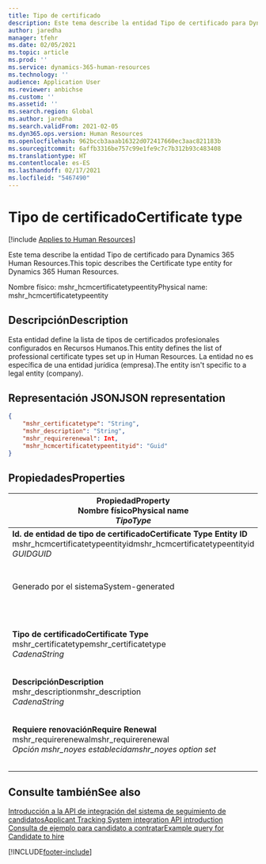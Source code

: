 ```yaml
---
title: Tipo de certificado
description: Este tema describe la entidad Tipo de certificado para Dynamics 365 Human Resources.
author: jaredha
manager: tfehr
ms.date: 02/05/2021
ms.topic: article
ms.prod: ''
ms.service: dynamics-365-human-resources
ms.technology: ''
audience: Application User
ms.reviewer: anbichse
ms.custom: ''
ms.assetid: ''
ms.search.region: Global
ms.author: jaredha
ms.search.validFrom: 2021-02-05
ms.dyn365.ops.version: Human Resources
ms.openlocfilehash: 962bccb3aaab16322d072417660ec3aac821183b
ms.sourcegitcommit: 6affb3316be757c99e1fe9c7c7b312b93c483408
ms.translationtype: HT
ms.contentlocale: es-ES
ms.lasthandoff: 02/17/2021
ms.locfileid: "5467490"
---
```

# <a name="certificate-type"></a><span data-ttu-id="e628a-103">Tipo de certificado</span><span class="sxs-lookup"><span data-stu-id="e628a-103">Certificate type</span></span>

[!include [Applies to Human Resources](../includes/applies-to-hr.md)]

<span data-ttu-id="e628a-104">Este tema describe la entidad Tipo de certificado para Dynamics 365 Human Resources.</span><span class="sxs-lookup"><span data-stu-id="e628a-104">This topic describes the Certificate type entity for Dynamics 365 Human Resources.</span></span>

<span data-ttu-id="e628a-105">Nombre físico: mshr_hcmcertificatetypeentity</span><span class="sxs-lookup"><span data-stu-id="e628a-105">Physical name: mshr_hcmcertificatetypeentity</span></span>

## <a name="description"></a><span data-ttu-id="e628a-106">Descripción</span><span class="sxs-lookup"><span data-stu-id="e628a-106">Description</span></span>

<span data-ttu-id="e628a-107">Esta entidad define la lista de tipos de certificados profesionales configurados en Recursos Humanos.</span><span class="sxs-lookup"><span data-stu-id="e628a-107">This entity defines the list of professional certificate types set up in Human Resources.</span></span> <span data-ttu-id="e628a-108">La entidad no es específica de una entidad jurídica (empresa).</span><span class="sxs-lookup"><span data-stu-id="e628a-108">The entity isn't specific to a legal entity (company).</span></span>

## <a name="json-representation"></a><span data-ttu-id="e628a-109">Representación JSON</span><span class="sxs-lookup"><span data-stu-id="e628a-109">JSON representation</span></span>

```json
{
    "mshr_certificatetype": "String",
    "mshr_description": "String",
    "mshr_requirerenewal": Int,
    "mshr_hcmcertificatetypeentityid": "Guid"
}
```

## <a name="properties"></a><span data-ttu-id="e628a-110">Propiedades</span><span class="sxs-lookup"><span data-stu-id="e628a-110">Properties</span></span>

| <span data-ttu-id="e628a-111">Propiedad</span><span class="sxs-lookup"><span data-stu-id="e628a-111">Property</span></span><br><span data-ttu-id="e628a-112">**Nombre físico**</span><span class="sxs-lookup"><span data-stu-id="e628a-112">**Physical name**</span></span><br><span data-ttu-id="e628a-113">**_Tipo_**</span><span class="sxs-lookup"><span data-stu-id="e628a-113">**_Type_**</span></span> | <span data-ttu-id="e628a-114">Utilizar</span><span class="sxs-lookup"><span data-stu-id="e628a-114">Use</span></span> | <span data-ttu-id="e628a-115">Descripción</span><span class="sxs-lookup"><span data-stu-id="e628a-115">Description</span></span> |
| --- | --- | --- |
| <span data-ttu-id="e628a-116">**Id. de entidad de tipo de certificado**</span><span class="sxs-lookup"><span data-stu-id="e628a-116">**Certificate Type Entity ID**</span></span><br><span data-ttu-id="e628a-117">mshr_hcmcertificatetypeentityid</span><span class="sxs-lookup"><span data-stu-id="e628a-117">mshr_hcmcertificatetypeentityid</span></span><br><span data-ttu-id="e628a-118">*GUID*</span><span class="sxs-lookup"><span data-stu-id="e628a-118">*GUID*</span></span> | <span data-ttu-id="e628a-119">Solo lectura</span><span class="sxs-lookup"><span data-stu-id="e628a-119">Read-only</span></span><br><span data-ttu-id="e628a-120">Obligatorio</span><span class="sxs-lookup"><span data-stu-id="e628a-120">Required</span></span> 
<span data-ttu-id="e628a-121">Generado por el sistema</span><span class="sxs-lookup"><span data-stu-id="e628a-121">System-generated</span></span> | <span data-ttu-id="e628a-122">Identificador primario único del tipo de certificado.</span><span class="sxs-lookup"><span data-stu-id="e628a-122">Unique primary identifier for the certificate type.</span></span> |
| <span data-ttu-id="e628a-123">**Tipo de certificado**</span><span class="sxs-lookup"><span data-stu-id="e628a-123">**Certificate Type**</span></span><br><span data-ttu-id="e628a-124">mshr_certificatetype</span><span class="sxs-lookup"><span data-stu-id="e628a-124">mshr_certificatetype</span></span><br><span data-ttu-id="e628a-125">*Cadena*</span><span class="sxs-lookup"><span data-stu-id="e628a-125">*String*</span></span> | <span data-ttu-id="e628a-126">Leer/Escribir</span><span class="sxs-lookup"><span data-stu-id="e628a-126">Read/write</span></span><br><span data-ttu-id="e628a-127">Obligatorio</span><span class="sxs-lookup"><span data-stu-id="e628a-127">Required</span></span> | <span data-ttu-id="e628a-128">Identificador único legible por el usuario del tipo de certificado.</span><span class="sxs-lookup"><span data-stu-id="e628a-128">Unique user-readable identifier for the certificate type.</span></span> |
| <span data-ttu-id="e628a-129">**Descripción**</span><span class="sxs-lookup"><span data-stu-id="e628a-129">**Description**</span></span><br><span data-ttu-id="e628a-130">mshr_description</span><span class="sxs-lookup"><span data-stu-id="e628a-130">mshr_description</span></span><br><span data-ttu-id="e628a-131">*Cadena*</span><span class="sxs-lookup"><span data-stu-id="e628a-131">*String*</span></span> | <span data-ttu-id="e628a-132">Leer/Escribir</span><span class="sxs-lookup"><span data-stu-id="e628a-132">Read/write</span></span><br><span data-ttu-id="e628a-133">Obligatorio</span><span class="sxs-lookup"><span data-stu-id="e628a-133">Required</span></span> | <span data-ttu-id="e628a-134">Descripción del tipo de certificado.</span><span class="sxs-lookup"><span data-stu-id="e628a-134">Description of the certificate type.</span></span> |
| <span data-ttu-id="e628a-135">**Requiere renovación**</span><span class="sxs-lookup"><span data-stu-id="e628a-135">**Require Renewal**</span></span><br><span data-ttu-id="e628a-136">mshr_requirerenewal</span><span class="sxs-lookup"><span data-stu-id="e628a-136">mshr_requirerenewal</span></span><br><span data-ttu-id="e628a-137">*Opción mshr_noyes establecida*</span><span class="sxs-lookup"><span data-stu-id="e628a-137">*mshr_noyes option set*</span></span> | <span data-ttu-id="e628a-138">Leer/Escribir</span><span class="sxs-lookup"><span data-stu-id="e628a-138">Read/write</span></span><br><span data-ttu-id="e628a-139">Opcional</span><span class="sxs-lookup"><span data-stu-id="e628a-139">Optional</span></span> | <span data-ttu-id="e628a-140">Indica si se requiere renovación para el certificado.</span><span class="sxs-lookup"><span data-stu-id="e628a-140">Indicates whether renewal is required for the certificate.</span></span> |

## <a name="see-also"></a><span data-ttu-id="e628a-141">Consulte también</span><span class="sxs-lookup"><span data-stu-id="e628a-141">See also</span></span>

[<span data-ttu-id="e628a-142">Introducción a la API de integración del sistema de seguimiento de candidatos</span><span class="sxs-lookup"><span data-stu-id="e628a-142">Applicant Tracking System integration API introduction</span></span>](hr-admin-integration-ats-api-introduction.md)<br>
[<span data-ttu-id="e628a-143">Consulta de ejemplo para candidato a contratar</span><span class="sxs-lookup"><span data-stu-id="e628a-143">Example query for Candidate to hire</span></span>](hr-admin-integration-ats-api-candidate-to-hire-example-query.md)



[!INCLUDE[footer-include](../includes/footer-banner.md)]